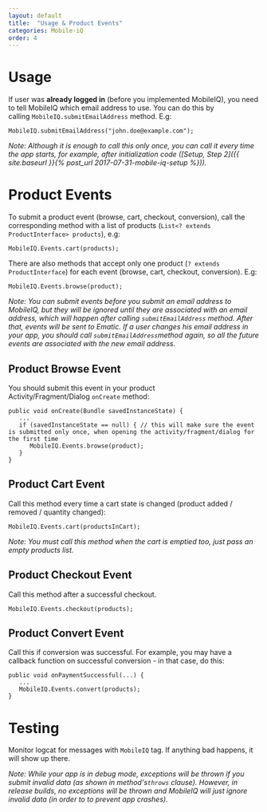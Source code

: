 ```yaml
---
layout: default
title:  "Usage & Product Events"
categories: Mobile-iQ
order: 4
---
```

# Usage

If user was **already logged in** (before you implemented MobileIQ), you need to tell MobileIQ which email address to use. You can do this by calling `MobileIQ.submitEmailAddress` method. E.g:

    MobileIQ.submitEmailAddress("john.doe@example.com");

_Note: Although it is enough to call this only once, you can call it every time the app starts, for example, after initialization code ([Setup, Step 2]({{ site.baseurl }}{% post_url 2017-07-31-mobile-iq-setup %}))._

# Product Events

To submit a product event (browse, cart, checkout, conversion), call the corresponding method with a list of products (`List<? extends ProductInterface> products`), e.g:

    MobileIQ.Events.cart(products);

There are also methods that accept only one product (`? extends ProductInterface`) for each event (browse, cart, checkout, conversion). E.g:

    MobileIQ.Events.browse(product);

_Note: You can submit events before you submit an email address to MobileIQ, but they will be ignored until they are associated with an email address, which will happen after calling `submitEmailAddress` method. After that, events will be sent to Ematic. If a user changes his email address in your app, you should call `submitEmailAddress`method again, so all the future events are associated with the new email address._

## Product Browse Event

You should submit this event in your product Activity/Fragment/Dialog `onCreate` method:

    public void onCreate(Bundle savedInstanceState) {
       ...
       if (savedInstanceState == null) { // this will make sure the event is submitted only once, when opening the activity/fragment/dialog for the first time
          MobileIQ.Events.browse(product);
       }
    }

## Product Cart Event

Call this method every time a cart state is changed (product added / removed / quantity changed):

    MobileIQ.Events.cart(productsInCart);

_Note: You must call this method when the cart is emptied too, just pass an empty products list._

## Product Checkout Event

Call this method after a successful checkout.

    MobileIQ.Events.checkout(products);

## Product Convert Event

Call this if conversion was successful. For example, you may have a callback function on successful conversion - in that case, do this:

    public void onPaymentSuccessful(...) {
       ...
       MobileIQ.Events.convert(products);
    }

# Testing

Monitor logcat for messages with `MobileIQ` tag. If anything bad happens, it will show up there.

_Note: While your app is in debug mode, exceptions will be thrown if you submit invalid data (as shown in method's`throws` clause). However, in release builds, no exceptions will be thrown and MobileIQ will just ignore invalid data (in order to to prevent app crashes)._